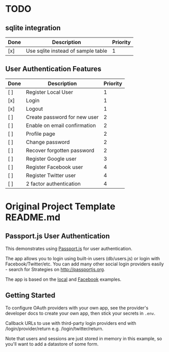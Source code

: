 
# TODO

## sqlite integration

| Done | Description | Priority |
| ---- | ----------- | -------- |
|  [x] | Use sqlite instead of sample table | 1 |


## User Authentication Features

| Done | Description | Priority |
| ---- | ----------- | -------- |
|  [ ] | Register Local User | 1 |
|  [x] | Login | 1 |
|  [x] | Logout | 1 |
|  [ ] | Create password for new user | 2 |
|  [ ] | Enable on email confirmation | 2 |
|  [ ] | Profile page | 2 |
|  [ ] | Change password | 2 |
|  [ ] | Recover forgotten password | 2 |
|  [ ] | Register Google user | 3 |
|  [ ] | Register Facebook user | 4 |
|  [ ] | Register Twitter user | 4 |
|  [ ] | 2 factor authentication | 4 |


# Original Project Template README.md

## Passport.js User Authentication
This demonstrates using [Passport.js](http://passportjs.org/) for user authentication.

The app allows you to login using built-in users (db/users.js) or login with Facebook/Twitter/etc. You can add many other social login providers easily - search for Strategies on http://passportjs.org.

The app is based on the [local](https://github.com/passport/express-4.x-local-example) and [Facebook](https://github.com/passport/express-4.x-facebook-example) examples.

## Getting Started
To configure OAuth providers with your own app, see the provider's developer docs to create your own app, then stick your secrets in `.env`.

Callback URLs to use with third-party login providers end with /login/provider/return e.g. /login/twitter/return.

Note that users and sessions are just stored in memory in this example, so you'll want to add a datastore of some form.
